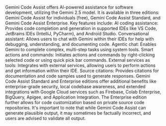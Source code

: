 Gemini Code Assist offers AI-powered assistance for software development, utilizing the Gemini 2.5 model. It is available in three editions: Gemini Code Assist for individuals (free), Gemini Code Assist Standard, and Gemini Code Assist Enterprise. Key features include: AI coding assistance: Provides code completion and generation in supported IDEs like VS Code, JetBrains IDEs (IntelliJ, PyCharm), and Android Studio. Conversational assistant: Allows users to chat with Gemini within their IDEs for help with debugging, understanding, and documenting code. Agentic chat: Enables Gemini to complete complex, multi-step tasks using system tools. Smart actions and commands: Initiates actions and commands by right-clicking selected code or using quick pick bar commands. External services as tools: Integrates with external services, allowing users to perform actions and get information within their IDE. Source citations: Provides citations for documentation and code samples used to generate responses. Gemini Code Assist Standard and Enterprise editions offer additional benefits like enterprise-grade security, local codebase awareness, and extended integrations with Google Cloud services such as Firebase, Colab Enterprise, BigQuery, Apigee, and Application Integration. The Enterprise edition further allows for code customization based on private source code repositories. It's important to note that while Gemini Code Assist can generate plausible output, it may sometimes be factually incorrect, and users are advised to validate all output.